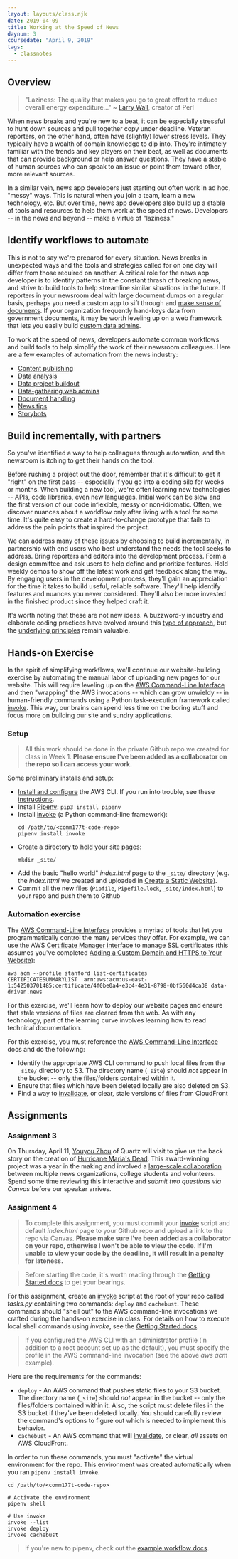 ```yaml
---
layout: layouts/class.njk
date: 2019-04-09
title: Working at the Speed of News
daynum: 3
coursedate: "April 9, 2019"
tags:
  - classnotes
---
```


## Overview

> "Laziness: The quality that makes you go to great effort to reduce overall energy expenditure..." ~ [Larry Wall][], creator of Perl

[Larry Wall]: http://threevirtues.com/

When news breaks and you're new to a beat, it can be especially stressful to hunt down sources and pull together copy under deadline. Veteran reporters, on the other hand, often have (slightly) lower stress levels. They typically have a wealth of domain
knowledge to dip into. They're intimately familiar with the trends and key players on their beat, as well as documents that can provide background or help answer questions. They have a stable of human sources who can speak to an issue or point them toward other, more relevant sources.

In a similar vein, news app developers just starting out often work in ad hoc, "messy" ways. This is natural when you join a team, learn a new technology, etc. But over time, news app developers also build up a stable of tools and resources to help them work at the speed of news. Developers -- in the news and beyond -- make a virtue of "laziness."

## Identify workflows to automate

This is not to say we're prepared for every situation. News breaks in unexpected ways and the tools and strategies called for on one day will differ from those required on another. A critical role for the news app developer is to identify patterns in the constant thrash of breaking news, and strive to build tools to help streamline similar situations in the future. If reporters in your newsroom deal with large document dumps on a regular basis, perhaps you need a custom app to sift through and [make sense of documents][]. If your organization frequently hand-keys data from government documents, it may be worth leveling up on a web framework that lets you easily build [custom data admins][].

[make sense of documents]: https://www.nytimes.com/2019/03/26/reader-center/times-documents-reporters-cohen.html
[custom data admins]: https://docs.djangoproject.com/en/2.2/ref/contrib/admin/

To work at the speed of news, developers automate common workflows and build tools to help simplify the work of their newsroom colleagues. Here are a few examples of automation from the news industry: 

* [Content publishing](https://tarbell.readthedocs.io/en/1.0.10/)
* [Data analysis](https://agate.readthedocs.io/en/1.6.1/)
* [Data project buildout](https://datakit-core.readthedocs.io/en/latest/readme.html)
* [Data-gathering web admins](https://docs.djangoproject.com/en/2.2/ref/contrib/admin/)
* [Document handling](https://www.documentcloud.org/)
* [News tips](https://newsklaxon.org/)
* [Storybots](https://slate.com/technology/2014/03/quakebot-los-angeles-times-robot-journalist-writes-article-on-la-earthquake.html)

## Build incrementally, with partners

So you've identified a way to help colleagues through automation, and the newsroom is itching to get their hands on the tool. 

Before rushing a project out the door, remember that it's difficult to get it "right" on the first pass -- especially if you go into a coding silo for weeks or months. When building a new tool, we're often learning new technologies -- APIs, code libraries, even new languages. Initial work can be slow and the first version of our code inflexible, messy or non-idiomatic. Often, we discover nuances about a workflow only after living with a tool for some time. It's quite easy to create a hard-to-change prototype that fails to address the pain points that inspired the project.

We can address many of these issues by choosing to build incrementally, in partnership with end users who best understand the needs the tool seeks to address. Bring reporters and editors into the development process. Form a design committee and ask users to help define and prioritize features. Hold weekly demos to show off the latest work and get feedback along the way. By engaging users in the development process, they'll gain an appreciation for the time it takes to build useful, reliable software. They'll help identify features and nuances you never considered. They'll also be more invested in the finished product since they helped craft it. 

It's worth noting that these are not new ideas. A buzzword-y industry and elaborate coding practices have evolved around this [type of approach][], but the [underlying principles][] remain valuable.

[type of approach]: https://en.wikipedia.org/wiki/Agile_software_development
[underlying principles]: https://en.wikipedia.org/wiki/Agile_software_development#Agile_software_development_principles

## Hands-on Exercise

In the spirit of simplifying workflows, we'll continue our website-building exercise by automating the manual labor of uploading new pages for our website. This will require leveling up on the [AWS Command-Line Interface][] and then "wrapping" the AWS invocations -- which can grow unwieldy -- in human-friendly commands using a Python task-execution framework called [invoke][]. This way, our brains can spend less time on the boring stuff and focus more on building our site and sundry applications.

[AWS Command-Line Interface]: https://aws.amazon.com/cli/

### Setup

> All this work should be done in the private Github repo we created for class in Week 1. **Please ensure I've been added as a 
collaborator on the repo so I can access your work.**

Some preliminary installs and setup:

* [Install and configure][] the AWS CLI. If you run into trouble, see these [instructions](https://docs.aws.amazon.com/cli/latest/userguide/install-macos.html#awscli-install-osx-path).
* Install [Pipenv][]: `pip3 install pipenv`
* Install [invoke][] (a Python command-line framework):
  ```
  cd /path/to/<comm177t-code-repo>
  pipenv install invoke
  ```
* Create a directory to hold your site pages:
  ```
  mkdir _site/
  ```
* Add the basic "hello world" *index.html* page to the `_site/` directory (e.g. the *index.html* we created and uploaded in [Create a Static Website](/how-to/create-a-static-website/)).
* Commit all the new files (`Pipfile`, `Pipefile.lock`, `_site/index.html`) to your repo and push them to Github

[Install and configure]: /how-to/set-up-aws-cli-tools/
[Pipenv]: https://pipenv.readthedocs.io/en/latest/

### Automation exercise

The [AWS Command-Line Interface][] provides a myriad of tools that let you programmatically control the many services they offer.
For example, we can use the AWS [Certificate Manager interface][] to manage SSL certificates (this assumes you've completed [Adding a Custom Domain and HTTPS to Your Website][]):

[Certificate Manager interface]: https://docs.aws.amazon.com/cli/latest/reference/acm/index.html
[Adding a Custom Domain and HTTPS to Your Website]: /how-to/add-custom-domain-and-https/

```
aws acm --profile stanford list-certificates
CERTIFICATESUMMARYLIST	arn:aws:acm:us-east-1:542503701485:certificate/4f0be0a4-e3c4-4e31-8798-0bf560d4ca38	data-driven.news
```

For this exercise, we'll learn how to deploy our website pages and ensure that stale versions of files are cleared from the web. As with any technology, part of the learning curve involves learning how to read technical documentation.

For this exercise, you must reference the [AWS Command-Line Interface][] docs and do the following:

* Identify the appropriate AWS CLI command to push local files from the `_site/` directory to S3. The directory name (`_site`) should *not* appear in the bucket -- only the files/folders contained within it.
* Ensure that files which have been deleted locally are also deleted on S3.
* Find a way to [invalidate][], or clear, stale versions of files from CloudFront

## Assignments

### Assignment 3

On Thursday, April 11, [Youyou Zhou] of Quartz will visit to give us the back story on the creation of [Hurricane Maria's Dead](https://hurricanemariasdead.com/). This award-winning project was a year in the making and involved a [large-scale collaboration](https://hurricanemariasdead.com/about.html) between multiple news organizations, college students and volunteers. Spend some time reviewing this interactive and *submit two questions via Canvas* before our speaker arrives.

[Youyou Zhou]: https://qz.com/author/yzhouqz/

### Assignment 4

> To complete this assignment, you must commit your [invoke] script and default *index.html* page to your Github repo and upload a link to the repo via Canvas. **Please make sure I've been added as a collaborator on your repo, otherwise I won't be able to view the code. If I'm unable to view your code by the deadline, it will result in a penalty for lateness.** 

> Before starting the code, it's worth reading through the [Getting Started docs][] to get your bearings.

For this assignment, create an [invoke][] script at the root of your repo called *tasks.py* containing two commands: `deploy` and `cachebust`. These commands should "shell out" to the AWS command-line invocations we crafted during the hands-on exercise in class. For details on how to execute local shell commands using *invoke*, see the [Getting Started docs][].

> If you configured the AWS CLI with an administrator profile (in addition to a root account set up as the default), you must specify the profile in the AWS command-line invocation (see the above *aws acm* example).

Here are the requirements for the commands:
  * `deploy` - An AWS command that pushes static files to your S3 bucket. The directory name (`_site`) should *not* appear in the bucket -- only the files/folders contained within it. Also, the script must delete files in the S3 bucket if they've been deleted locally. You should carefully review the command's options to figure out which is needed to implement this behavior.
  * `cachebust` - An AWS command that will [invalidate], or clear, *all* assets on AWS CloudFront.

In order to run these commands, you must "activate" the virtual environment for the repo. This environment was created automatically when you ran `pipenv install invoke`.

```
cd /path/to/<comm177t-code-repo>

# Activate the environment
pipenv shell

# Use invoke
invoke --list
invoke deploy
invoke cachebust
```

> If you're new to pipenv, check out the [example workflow docs](https://pipenv.readthedocs.io/en/latest/basics/#example-pipenv-workflow).


[invoke]: http://docs.pyinvoke.org/en/1.2/
[invalidate]: https://docs.aws.amazon.com/AmazonCloudFront/latest/DeveloperGuide/Invalidation.html
[Getting Started docs]: http://docs.pyinvoke.org/en/1.2/getting-started.html
